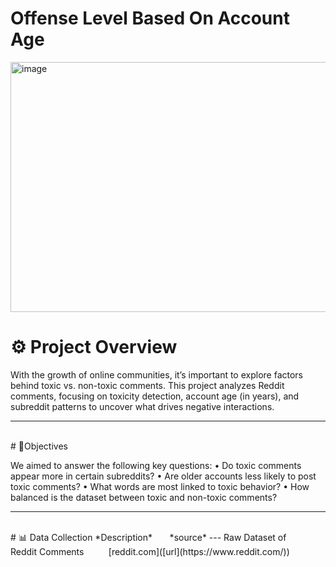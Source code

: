 
# Offense Level Based On Account Age


<img width="600" height="400" alt="image" src="https://github.com/user-attachments/assets/485a1bbb-f78d-403a-be58-f2495fec81b6" />

<br/>

# ⚙ Project Overview
With the growth of online communities, it’s important to explore factors behind toxic vs. non-toxic comments.
This project analyzes Reddit comments, focusing on toxicity detection, account age (in years), and subreddit patterns to uncover what drives negative interactions.

***
<br />
# 💎Objectives

We aimed to answer the following key questions:
	•	Do toxic comments appear more in certain subreddits?
	•	Are older accounts less likely to post toxic comments?
	•	What words are most linked to toxic behavior?
	•	How balanced is the dataset between toxic and non-toxic comments?

***
<br />
# 📊 Data Collection
*Description*  &nbsp;&nbsp; &nbsp;&nbsp; *source*
---
Raw Dataset of <br/>Reddit Comments  &nbsp;&nbsp;&nbsp;&nbsp; &nbsp; &nbsp; [reddit.com]([url](https://www.reddit.com/))
